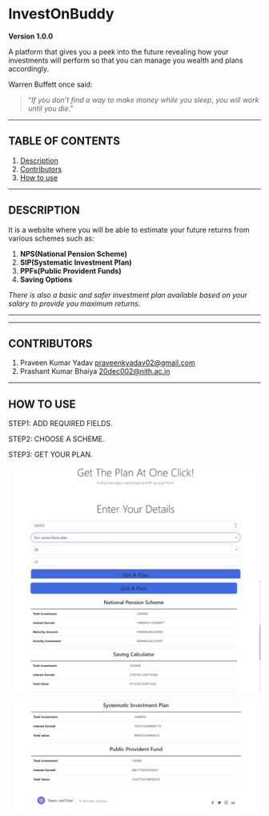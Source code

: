 # InvestOnBuddy

**Version 1.0.0**

A platform that gives you a peek into the future revealing how your investments will perform so that you can manage you 
wealth and plans accordingly.

Warren Buffett once said:

>“*If you don’t find a way to make money while you sleep*,
>*you will work until you die*.”

---

## TABLE OF CONTENTS

1. [Description](#description)
2. [Contributors](#contributors)
3. [How to use](#how-to-use)

---
<a name="description"></a>
## DESCRIPTION

It is a website where you will be able to estimate your future returns from various schemes such as:

1. **NPS(National Pension Scheme)**
2. **SIP(Systematic Investment Plan)**
3. **PPFs(Public Provident Funds)**
4. **Saving Options**

*There is also a basic and safer investment plan available based on your salary to provide you maximum returns*.

---
<a name="demo-link"></a>

---
<a name="contributors"></a>
## CONTRIBUTORS

1. Praveen Kumar Yadav praveenkyadav02@gmail.com
2. Prashant Kumar Bhaiya 20dec002@nith.ac.in


---
<a name="how-to-use"></a>
## HOW TO USE

STEP1: ADD REQUIRED FIELDS.

STEP2: CHOOSE A SCHEME.

STEP3: GET YOUR PLAN.

![alt text](image/img1.jpeg)
![alt text](image/img2.jpeg)
![alt text](image/img3.jpeg)
